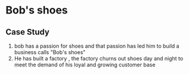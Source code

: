 # Bob's shoes
## Case Study
1. bob has a passion for shoes and that passion has led him to build a business calls "Bob's shoes"
2. He has built a factory , the factory churns out shoes day and night to meet the demand of his loyal and growing customer base 
